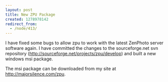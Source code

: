 ```yaml
---
layout: post
title: New ZPU Package
created: 1278978142
redirect_from:
  - /node/413/
---
```

I have fixed some bugs to allow zpu to work with the latest ZenPhoto server software again.  I have committed the changes to the sourceforge.net svn repository (http://sourceforge.net/projects/zpu/develop) and built a new windows msi package.

The msi package can be downloaded from my site at http://majorsilence.com/zpu.
